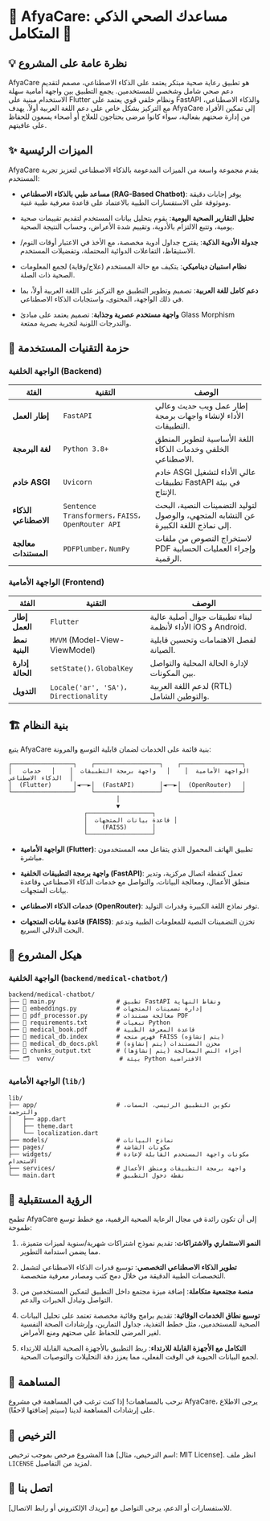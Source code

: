 # 🌟 AfyaCare: مساعدك الصحي الذكي المتكامل 🌟

## 💡 نظرة عامة على المشروع

AfyaCare هو تطبيق رعاية صحية مبتكر يعتمد على الذكاء الاصطناعي، مصمم لتقديم دعم صحي شامل وشخصي للمستخدمين. يجمع التطبيق بين واجهة أمامية سهلة الاستخدام مبنية على Flutter ونظام خلفي قوي يعتمد على FastAPI والذكاء الاصطناعي، مع التركيز بشكل خاص على دعم اللغة العربية أولاً. يهدف AfyaCare إلى تمكين الأفراد من إدارة صحتهم بفعالية، سواء كانوا مرضى يحتاجون للعلاج أو أصحاء يسعون للحفاظ على عافيتهم.

## ✨ الميزات الرئيسية

AfyaCare يقدم مجموعة واسعة من الميزات المدعومة بالذكاء الاصطناعي لتعزيز تجربة المستخدم:

- **مساعد طبي بالذكاء الاصطناعي (RAG-Based Chatbot)**: يوفر إجابات دقيقة وموثوقة على الاستفسارات الطبية بالاعتماد على قاعدة معرفية طبية غنية.

- **تحليل التقارير الصحية اليومية**: يقوم بتحليل بيانات المستخدم لتقديم تقييمات صحية يومية، وتتبع الالتزام بالأدوية، وتقييم شدة الأعراض، وحساب النتيجة الصحية.

- **جدولة الأدوية الذكية**: يقترح جداول أدوية مخصصة، مع الأخذ في الاعتبار أوقات النوم/الاستيقاظ، التفاعلات الدوائية المحتملة، وتفضيلات المستخدم.

- **نظام استبيان ديناميكي**: يتكيف مع حالة المستخدم (علاج/وقاية) لجمع المعلومات الصحية ذات الصلة.

- **دعم كامل للغة العربية**: تصميم وتطوير التطبيق مع التركيز على اللغة العربية أولاً، بما في ذلك الواجهة، المحتوى، واستجابات الذكاء الاصطناعي.

- **واجهة مستخدم عصرية وجذابة**: تصميم يعتمد على مبادئ Glass Morphism والتدرجات اللونية لتجربة بصرية ممتعة.

## 🚀 حزمة التقنيات المستخدمة

### الواجهة الخلفية (Backend)

| الفئة | التقنية | الوصف |
| --- | --- | --- |
| **إطار العمل** | `FastAPI` | إطار عمل ويب حديث وعالي الأداء لإنشاء واجهات برمجة التطبيقات. |
| **لغة البرمجة** | `Python 3.8+` | اللغة الأساسية لتطوير المنطق الخلفي وخدمات الذكاء الاصطناعي. |
| **خادم ASGI** | `Uvicorn` | خادم ASGI عالي الأداء لتشغيل تطبيقات FastAPI في بيئة الإنتاج. |
| **الذكاء الاصطناعي** | `Sentence Transformers`، `FAISS`، `OpenRouter API` | لتوليد التضمينات النصية، البحث عن التشابه المتجهي، والوصول إلى نماذج اللغة الكبيرة. |
| **معالجة المستندات** | `PDFPlumber`، `NumPy` | لاستخراج النصوص من ملفات PDF وإجراء العمليات الحسابية الرقمية. |

### الواجهة الأمامية (Frontend)

| الفئة | التقنية | الوصف |
| --- | --- | --- |
| **إطار العمل** | `Flutter` | لبناء تطبيقات جوال أصلية عالية الأداء لأنظمة iOS و Android. |
| **نمط البنية** | `MVVM` (Model-View-ViewModel) | لفصل الاهتمامات وتحسين قابلية الصيانة. |
| **إدارة الحالة** | `setState()`، `GlobalKey` | لإدارة الحالة المحلية والتواصل بين المكونات. |
| **التدويل** | `Locale('ar', 'SA')`، `Directionality` | لدعم اللغة العربية (RTL) والتوطين الشامل. |

## 🏗️ بنية النظام

يتبع AfyaCare بنية قائمة على الخدمات لضمان قابلية التوسع والمرونة:

```
┌─────────────────┐    ┌──────────────────┐    ┌─────────────────┐
│   الواجهة الأمامية  │    │   واجهة برمجة التطبيقات  │    │   خدمات الذكاء الاصطناعي  │
│  (Flutter)      │◄──►│  (FastAPI)       │◄──►│  (OpenRouter)   │
└─────────────────┘    └──────────────────┘    └─────────────────┘
                              │
                              ▼
                     ┌──────────────────┐
                     │  قاعدة بيانات المتجهات │
                     │    (FAISS)       │
                     └──────────────────┘
```

- **الواجهة الأمامية (Flutter)**: تطبيق الهاتف المحمول الذي يتفاعل معه المستخدمون مباشرة.

- **واجهة برمجة التطبيقات الخلفية (FastAPI)**: تعمل كنقطة اتصال مركزية، وتدير منطق الأعمال، ومعالجة البيانات، والتواصل مع خدمات الذكاء الاصطناعي وقاعدة بيانات المتجهات.

- **خدمات الذكاء الاصطناعي (OpenRouter)**: توفر نماذج اللغة الكبيرة وقدرات التوليد.

- **قاعدة بيانات المتجهات (FAISS)**: تخزن التضمينات النصية للمعلومات الطبية وتدعم البحث الدلالي السريع.

## 📁 هيكل المشروع

### الواجهة الخلفية (`backend/medical-chatbot/`)

```
backend/medical-chatbot/
├── 📄 main.py                 # تطبيق FastAPI ونقاط النهاية
├── 📄 embeddings.py           # إدارة تضمينات المتجهات
├── 📄 pdf_processor.py        # معالجة مستندات PDF
├── 📄 requirements.txt        # تبعيات Python
├── 📄 medical_book.pdf        # قاعدة المعرفة الطبية
├── 📄 medical_db.index        # فهرس متجه FAISS (يتم إنشاؤه)
├── 📄 medical_db_docs.pkl     # مخزن المستندات (يتم إنشاؤه)
├── 📄 chunks_output.txt       # أجزاء النص المعالجة (يتم إنشاؤها)
└── 🗂️  venv/                  # بيئة Python الافتراضية
```

### الواجهة الأمامية (`lib/`)

```
lib/
├── app/                      # تكوين التطبيق الرئيسي، السمات، والترجمة
│   ├── app.dart
│   ├── theme.dart
│   └── localization.dart
├── models/                   # نماذج البيانات
├── pages/                    # مكونات الشاشة
├── widgets/                  # مكونات واجهة المستخدم القابلة لإعادة الاستخدام
├── services/                 # واجهة برمجة التطبيقات ومنطق الأعمال
└── main.dart                 # نقطة دخول التطبيق
```

## 🔮 الرؤية المستقبلية

تطمح AfyaCare إلى أن تكون رائدة في مجال الرعاية الصحية الرقمية، مع خطط توسع طموحة:

1. **النمو الاستثماري والاشتراكات**: تقديم نموذج اشتراكات شهرية/سنوية لميزات متميزة، مما يضمن استدامة التطوير.

1. **تطوير الذكاء الاصطناعي التخصصي**: توسيع قدرات الذكاء الاصطناعي لتشمل التخصصات الطبية الدقيقة من خلال دمج كتب ومصادر معرفية متخصصة.

1. **منصة مجتمعية متكاملة**: إضافة ميزة مجتمع داخل التطبيق لتمكين المستخدمين من التواصل وتبادل الخبرات والدعم.

1. **توسيع نطاق الخدمات الوقائية**: تقديم برامج وقائية مخصصة تعتمد على تحليل البيانات الصحية للمستخدمين، مثل خطط التغذية، جداول التمارين، وإرشادات الصحة النفسية لغير المرضى للحفاظ على صحتهم ومنع الأمراض.

1. **التكامل مع الأجهزة القابلة للارتداء**: ربط التطبيق بالأجهزة الصحية القابلة للارتداء لجمع البيانات الحيوية في الوقت الفعلي، مما يعزز دقة التحليلات والتوصيات الصحية.

## 🤝 المساهمة

نرحب بالمساهمات! إذا كنت ترغب في المساهمة في مشروع AfyaCare، يرجى الاطلاع على إرشادات المساهمة لدينا (سيتم إضافتها لاحقًا).

## 📄 الترخيص

هذا المشروع مرخص بموجب ترخيص [اسم الترخيص، مثال: MIT License]. انظر ملف `LICENSE` لمزيد من التفاصيل.

## 📧 اتصل بنا

للاستفسارات أو الدعم، يرجى التواصل مع [بريدك الإلكتروني أو رابط الاتصال].

